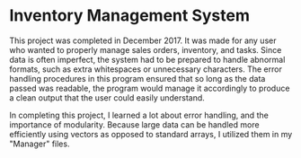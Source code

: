 # Inventory Management System

This project was completed in December 2017. It was made for any user who wanted to properly manage sales orders, inventory, and tasks. Since data is often imperfect, the system had to be prepared to handle abnormal formats, such as extra whitespaces or unnecessary characters. The error handling procedures in this program ensured that so long as the data passed was readable, the program would manage it accordingly to produce a clean output that the user could easily understand.

In completing this project, I learned a lot about error handling, and the importance of modularity. Because large data can be handled more efficiently using vectors as opposed to standard arrays, I utilized them in my "Manager" files.
